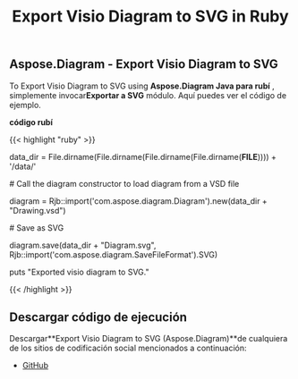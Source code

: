 ﻿---
title: Export Visio Diagram to SVG in Ruby
type: docs
weight: 50
url: /es/java/export-visio-diagram-to-svg-in-ruby/
---
## **Aspose.Diagram - Export Visio Diagram to SVG**
To Export Visio Diagram to SVG using **Aspose.Diagram Java para rubí** , simplemente invocar**Exportar a SVG** módulo. Aquí puedes ver el código de ejemplo.

**código rubí**

{{< highlight "ruby" >}}

 data_dir = File.dirname(File.dirname(File.dirname(File.dirname(__FILE__)))) + '/data/'

\# Call the diagram constructor to load diagram from a VSD file

diagram = Rjb::import('com.aspose.diagram.Diagram').new(data_dir + "Drawing.vsd")

\# Save as SVG

diagram.save(data_dir + "Diagram.svg", Rjb::import('com.aspose.diagram.SaveFileFormat').SVG)

puts "Exported visio diagram to SVG."

{{< /highlight >}}
## **Descargar código de ejecución**
 Descargar**Export Visio Diagram to SVG (Aspose.Diagram)**de cualquiera de los sitios de codificación social mencionados a continuación:

- [GitHub](https://github.com/asposediagram/Aspose.Diagram-for-Java/blob/master/Plugins/Aspose_Diagram_Java_for_Ruby/lib/asposediagramjava/Export/exporttosvg.rb)
